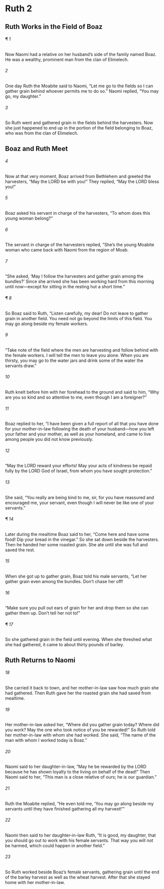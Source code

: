 # Ruth 2
## Ruth Works in the Field of Boaz
###### ¶ 1
Now Naomi had a relative on her husband’s side of the family named Boaz. He was a wealthy, prominent man from the clan of Elimelech.
###### 2
One day Ruth the Moabite said to Naomi, “Let me go to the fields so I can gather grain behind whoever permits me to do so.” Naomi replied, “You may go, my daughter.”
###### 3
So Ruth went and gathered grain in the fields behind the harvesters. Now she just happened to end up in the portion of the field belonging to Boaz, who was from the clan of Elimelech.
## Boaz and Ruth Meet
###### 4
Now at that very moment, Boaz arrived from Bethlehem and greeted the harvesters, “May the LORD be with you!” They replied, “May the LORD bless you!”
###### 5
Boaz asked his servant in charge of the harvesters, “To whom does this young woman belong?”
###### 6
The servant in charge of the harvesters replied, “She’s the young Moabite woman who came back with Naomi from the region of Moab.
###### 7
“She asked, ‘May I follow the harvesters and gather grain among the bundles?’ Since she arrived she has been working hard from this morning until now—except for sitting in the resting hut a short time.”
###### ¶ 8
So Boaz said to Ruth, “Listen carefully, my dear! Do not leave to gather grain in another field. You need not go beyond the limits of this field. You may go along beside my female workers.
###### 9
“Take note of the field where the men are harvesting and follow behind with the female workers. I will tell the men to leave you alone. When you are thirsty, you may go to the water jars and drink some of the water the servants draw.”
###### 10
Ruth knelt before him with her forehead to the ground and said to him, “Why are you so kind and so attentive to me, even though I am a foreigner?”
###### 11
Boaz replied to her, “I have been given a full report of all that you have done for your mother-in-law following the death of your husband—how you left your father and your mother, as well as your homeland, and came to live among people you did not know previously.
###### 12
“May the LORD reward your efforts! May your acts of kindness be repaid fully by the LORD God of Israel, from whom you have sought protection.”
###### 13
She said, “You really are being kind to me, sir, for you have reassured and encouraged me, your servant, even though I will never be like one of your servants.”
###### ¶ 14
Later during the mealtime Boaz said to her, “Come here and have some food! Dip your bread in the vinegar.” So she sat down beside the harvesters. Then he handed her some roasted grain. She ate until she was full and saved the rest.
###### 15
When she got up to gather grain, Boaz told his male servants, “Let her gather grain even among the bundles. Don’t chase her off!
###### 16
“Make sure you pull out ears of grain for her and drop them so she can gather them up. Don’t tell her not to!”
###### ¶ 17
So she gathered grain in the field until evening. When she threshed what she had gathered, it came to about thirty pounds of barley.
## Ruth Returns to Naomi
###### 18
She carried it back to town, and her mother-in-law saw how much grain she had gathered. Then Ruth gave her the roasted grain she had saved from mealtime.
###### 19
Her mother-in-law asked her, “Where did you gather grain today? Where did you work? May the one who took notice of you be rewarded!” So Ruth told her mother-in-law with whom she had worked. She said, “The name of the man with whom I worked today is Boaz.”
###### 20
Naomi said to her daughter-in-law, “May he be rewarded by the LORD because he has shown loyalty to the living on behalf of the dead!” Then Naomi said to her, “This man is a close relative of ours; he is our guardian.”
###### 21
Ruth the Moabite replied, “He even told me, ‘You may go along beside my servants until they have finished gathering all my harvest!’”
###### 22
Naomi then said to her daughter-in-law Ruth, “It is good, my daughter, that you should go out to work with his female servants. That way you will not be harmed, which could happen in another field.”
###### 23
So Ruth worked beside Boaz’s female servants, gathering grain until the end of the barley harvest as well as the wheat harvest. After that she stayed home with her mother-in-law.
